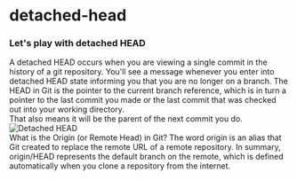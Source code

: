 # detached-head
### Let's play with detached HEAD <br/>
A detached HEAD occurs when you are viewing a single commit in the history of a git repository. You'll see a message whenever you enter into detached HEAD state informing you that you are no longer on a branch.
The HEAD in Git is the pointer to the current branch reference, which is in turn a pointer to the last commit you made or the last commit that was checked out into your working directory.<br/>
That also means it will be the parent of the next commit you do.<br/>
![Detached HEAD](https://user-images.githubusercontent.com/65743503/155851349-2b63c763-7744-43bf-9e8a-51b7232e50da.jpeg)<br/>
What is the Origin (or Remote Head) in Git? The word origin is an alias that Git created to replace the remote URL of a remote repository. 
In summary, origin/HEAD represents the default branch on the remote, which is defined automatically when you clone a repository from the internet.
